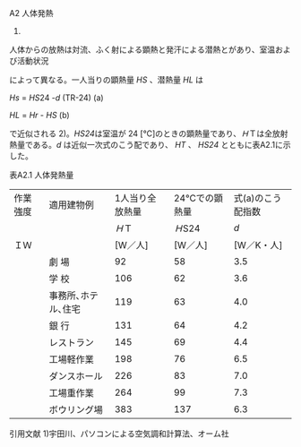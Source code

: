 A2 人体発熱

1)

人体からの放熱は対流、ふく射による顕熱と発汗による潜熱とがあり、室温および活動状況

によって異なる。一人当りの顕熱量 *HS* 、潜熱量 *HL* は

*Hs* = *HS*24 -*d* (TR-24) (a)

*HL* = *Hr* - *HS* (b)

で近似される 2)。*HS24*は室温が 24 [℃]のときの顕熱量であり、*Ｈ*Ｔは全放射熱量である。*d* は近似一次式のこう配であり、 *HT* 、 *HS24* とともに表A2.1に示した。

表A2.1 人体発熱量

|  |  |  |  |  |
| --- | --- | --- | --- | --- |
| 作業強度 | 適用建物例 | 1人当り全放熱量 | 24℃での顕熱量 | 式(a)のこう配指数 |
|  |  | *Ｈ*Ｔ | *Ｈ*S24 | *d* |
| ＩＷ |  | [W／人] | [W／人] | [W／K・人] |
|  | 劇 場 | 92 | 58 | 3.5 |
|  | 学 校 | 106 | 62 | 3.6 |
|  | 事務所､ホテル､住宅 | 119 | 63 | 4.0 |
|  | 銀 行 | 131 | 64 | 4.2 |
|  | レストラン | 145 | 69 | 4.4 |
|  | 工場軽作業 | 198 | 76 | 6.5 |
|  | ダンスホール | 226 | 83 | 7.0 |
|  | 工場重作業 | 264 | 99 | 7.3 |
|  | ボウリング場 | 383 | 137 | 6.3 |

引用文献 1)宇田川、パソコンによる空気調和計算法、オーム社
